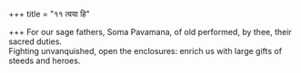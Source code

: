 +++
title = "११ त्वया हि"

+++
For our sage fathers, Soma Pavamana, of old performed, by thee, their sacred duties.  
     Fighting unvanquished, open the enclosures: enrich us with large gifts of steeds and heroes.